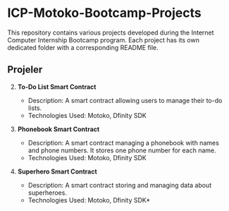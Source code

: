# ICP-Motoko-Bootcamp-Projects

This repository contains various projects developed during the Internet Computer Internship Bootcamp program. Each project has its own dedicated folder with a corresponding README file.

## Projeler


2. **To-Do List Smart Contract**
   * Description: A smart contract allowing users to manage their to-do lists.
   * Technologies Used: Motoko, Dfinity SDK

3. **Phonebook Smart Contract**
   * Description: A smart contract managing a phonebook with names and phone numbers. It stores one phone number for each name.
   * Technologies Used: Motoko, Dfinity SDK



4. **Superhero Smart Contract**
   * Description: A smart contract storing and managing data about superheroes.
   * Technologies Used: Motoko, Dfinity SDK*

